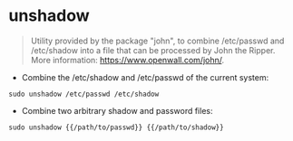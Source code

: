 # unshadow

> Utility provided by the package "john", to combine /etc/passwd and /etc/shadow into a file that can be processed by John the Ripper. More information: <https://www.openwall.com/john/>.

- Combine the /etc/shadow and /etc/passwd of the current system:

`sudo unshadow /etc/passwd /etc/shadow`

- Combine two arbitrary shadow and password files:

`sudo unshadow {{/path/to/passwd}} {{/path/to/shadow}}`
